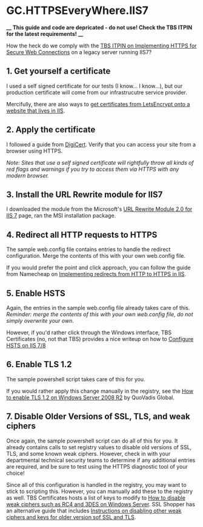 # GC.HTTPSEveryWhere.IIS7

**__ This guide and code are depricated - do not use! Check the TBS ITPIN for the latest requirements! __**

How the heck do we comply with the [TBS ITPIN on Implementing HTTPS for Secure Web Connections](https://www.canada.ca/en/treasury-board-secretariat/services/information-technology/policy-implementation-notices/implementing-https-secure-web-connections-itpin.html) on a legacy server running IIS7?

## 1. Get yourself a certificate
I used a self signed certificate for our tests (I know... I know...), but our production certificate will come from our infrastrucutre service provider. 

Mercifully, there are also ways to [get certificates from LetsEncrypt onto a website that lives in IIS](https://weblog.west-wind.com/posts/2016/feb/22/using-lets-encrypt-with-iis-on-windows).

## 2. Apply the certificate
I followed a guide from [DigiCert](https://knowledge.digicert.com/solution/SO14335.html). Verify that you can access your site from a browser using HTTPS. 

*Note: Sites that use a self signed certificate will rightfully throw all kinds of red flags and warnings if you try to access them via HTTPS with any modern browser.*

## 3. Install the URL Rewrite module for IIS7
I downloaded the module from the Microsoft's [URL Rewrite Module 2.0 for IIS 7](https://www.microsoft.com/en-us/download/details.aspx?id=7435) page, ran the MSI installation package.

## 4. Redirect all HTTP requests to HTTPS
The sample web.config file contains entries to handle the redirect configuration. Merge the contents of this with your own web.config file.

If you would prefer the point and click approach, you can follow the guide from Namecheap on [Implementing redirects from HTTP to HTTPS in IIS](https://www.namecheap.com/support/knowledgebase/article.aspx/9953/38/iis-redirect-http-to-https).

## 5. Enable HSTS
Again, the entries in the sample web.config file already takes care of this. *Reminder: merge the contents of this with your own web.config file, do not simply overwrite your own.*

However, if you'd rather click through the Windows interface, TBS Certificates (no, not that TBS) provides a nice writeup on how to [Configure HSTS on IIS 7/8](https://www.tbs-certificates.co.uk/FAQ/en/hsts-iis.html)

## 6. Enable TLS 1.2
The sample powershell script takes care of this for you. 

If you would rather apply this change manually in the registry, see the [How to enable TLS 1.2 on Windows Server 2008 R2](https://support.quovadisglobal.com/kb/a433/how-to-enable-tls-1_2-on-windows-server-2008-r2.aspx) by QuoVadis Global. 

## 7. Disable Older Versions of SSL, TLS, and weak ciphers
Once again, the sample powershell script can do all of this for you. It already contains calls to set registry values to disable old versions of SSL, TLS, and some known weak ciphers. However, check in with your departmental technical security teams to determine if any additional entries are required, and be sure to test using the HTTPS diagnostic tool of your choice!

Since all of this configuration is handled in the registry, you may want to stick to scripting this. However, you can manually add these to the registry as well. TBS Certificates hosts a list of keys to modify to [How to disable weak ciphers such as RC4 and 3DES on Windows Server](https://www.tbs-certificates.co.uk/FAQ/en/desactiver_rc4_windows.html). SSL Shopper has an alternative guide that includes [Instructions on disabling other weak ciphers and keys for older version sof SSL and TLS](https://www.sslshopper.com/article-how-to-disable-ssl-2.0-in-iis-7.html).
